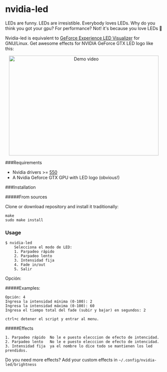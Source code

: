 # nvidia-led

LEDs are funny. LEDs are irresistible. Everybody loves LEDs. Why do you think you got your gpu? For performance? Not! it's because you love LEDs :rotating_light:

Nvidia-led is equivalent to [GeForce Experience LED Visualizer](http://www.geforce.com/whats-new/guides/geforce-experience-nvidia-geforce-gtx-led-visualizer-user-guide#1) for GNU/Linux. Get awesome effects for NVIDIA GeForce GTX LED logo like this:

<p align="center"><a href="https://www.youtube.com/watch?v=vUR2Ul4HKUc"><img src="https://www.youtube.com/channel/UC2RRqfBBNDI5ik98dAo0e7Q/community?lb=UgkxPfBYMSxemN7zKnebipfFY3ZxpAcMnhPR" alt="Demo video" width="480" height="320" border="0"></a></p>

###Requirements

* Nvidia drivers >= [550](http://www.nvidia.com/download/driverResults.aspx/72250/en-us)
*  A Nvidia Geforce GTX GPU with LED logo (obvious!)

###Installation

#####From sources

Clone or download repository and install it traditionally:

    make
    sudo make install

### Usage

    $ nvidia-led
        Selecciona el modo de LED:
        1. Parpadeo rápido
        2. Parpadeo lento
        3. Intensidad fija
        4. Fade in/out
        5. Salir
Opción:
    
#####Examples:

    Opción: 4
    Ingresa la intensidad mínima (0-100): 2
    Ingresa la intensidad máxima (0-100): 60
    Ingresa el tiempo total del fade (subir y bajar) en segundos: 2

    ctrl+c detener el script y entrar al menu.
    
#####Effects

    1. Parpadeo rápido  No le e puesto elecccion de efecto de intencidad.
    2. Parpadeo lento   No le e puesto elecccion de efecto de intencidad.
    3. Intensidad fija  ya el nombre lo dice todo se mantienen los led prendidos.
    
Do you need more effects? Add your custom effects in `~/.config/nvidia-led/brightness`
